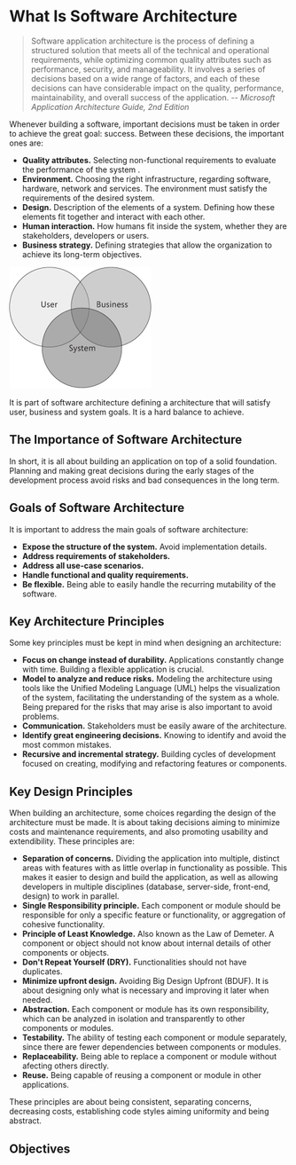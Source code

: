 # What Is Software Architecture
> Software application architecture is the process of defining a structured solution that meets all of the technical and operational requirements, while optimizing common quality attributes such as performance, security, and manageability. It involves a series of decisions based on a wide range of factors, and each of these decisions can have considerable impact on the quality, performance, maintainability, and overall success of the application.
> -- <cite>Microsoft Application Architecture Guide, 2nd Edition</cite>

Whenever building a software, important decisions must be taken in order to achieve the great goal: success. Between these decisions, the important ones are:

* **Quality attributes.** Selecting non-functional requirements to evaluate the performance of the system .
* **Environment.** Choosing the right infrastructure, regarding software, hardware, network and services. The environment must satisfy the requirements of the desired system.
* **Design.** Description of the elements of a system. Defining how these elements fit together and  interact with each other.
*  **Human interaction.** How humans fit inside the system, whether they are stakeholders, developers or users.
*  **Business strategy.** Defining strategies that allow the organization to achieve its long-term objectives.

 ![teste](./resources/img/figure1.png) 
 
It is part of software architecture defining a architecture that will satisfy user, business and system goals. It is a hard balance to achieve.

## The Importance of Software Architecture
In short, it is all about building an application on top of a solid foundation. Planning and making great decisions during the early stages of the development process avoid risks and bad consequences in the long term. 
## Goals of Software Architecture

It is important to address the main goals of software architecture:

* **Expose the structure of the system.** Avoid implementation details.
* **Address requirements of stakeholders.**
* **Address all use-case scenarios.**
* **Handle functional and quality requirements.**
* **Be flexible.** Being able to easily handle the recurring mutability of the software.

## Key Architecture Principles

Some key principles must be kept in mind when designing an architecture:

* **Focus on change instead of durability.** Applications constantly change with time. Building a flexible application is crucial.
* **Model to analyze and reduce risks.** Modeling the architecture using tools like the Unified Modeling Language (UML) helps the visualization of the system, facilitating the understanding of the system as a whole. Being prepared for the risks that may arise is also important to avoid problems.
* **Communication.** Stakeholders must be easily aware of the architecture.
* **Identify great engineering decisions.** Knowing to identify and avoid the most common mistakes.
* **Recursive and incremental strategy.** Building cycles of development focused on creating, modifying and refactoring features or components.


## Key Design Principles

When building an architecture, some choices regarding the design of the architecture must be made. It is about taking decisions aiming to minimize costs and maintenance requirements, and also promoting usability and extendibility. These principles are:

* **Separation of concerns.** Dividing the application into multiple, distinct areas with features with as little overlap in functionality as possible. This makes it easier to design and build the application, as well as allowing developers in multiple disciplines (database, server-side, front-end, design) to work in parallel.
* **Single Responsibility principle.** Each component or module should be responsible for only a specific feature or functionality, or aggregation of cohesive functionality.
* **Principle of Least Knowledge.** Also known as the Law of Demeter. A component or object should not know about internal details of other components or objects.
* **Don't Repeat Yourself (DRY).** Functionalities should not have duplicates.
* **Minimize upfront design.** Avoiding Big Design Upfront (BDUF). It is about designing only what is necessary and improving it later when needed.
* **Abstraction.** Each component or module has its own responsibility, which can be analyzed in isolation and transparently to other components or modules.
* **Testability.** The ability of testing each component or module separately, since there are fewer dependencies between components or modules.
* **Replaceability.** Being able to replace a component or module without afecting others directly.
* **Reuse.** Being capable of reusing a component or module in other applications.

These principles are about being consistent, separating concerns, decreasing costs, establishing code styles aiming uniformity and being abstract.


## Objectives